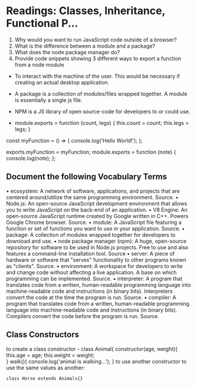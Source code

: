 
# Readings: Classes, Inheritance, Functional P...

1.	Why would you want to run JavaScript code outside of a browser? 
2.	What is the difference between a module and a package?
3.	What does the node package manager do?
4.	Provide code snippets showing 3 different ways to export a function from a node module
	
	
	
 - To interact with the machine of the user. This would be necessary if creating an actual desktop application. 
 - A package is a collection of modules/files wrapped together.
      A module is essentially a single js file. 
- NPM is a JS library of open source-code for developers to or could use. 
 
- module.exports = function (count, legs) {
  this.count = count;
  this.legs = legs;
}

const myFunction = () => {
  console.log('Hello World!');
};

exports.myFunction = myFunction;
module.exports = function (note) {
  console.log(note);
};







## Document the following Vocabulary Terms
•	ecosystem: A network of software, applications, and projects that are centered around/utilize the same programming environment. Source.
•	Node.js: An open-source JavaScript development environment that allows you to write JavaScript on the back-end of an application.
•	V8 Engine: An open-source JavaScript runtime created by Google written in C++. Powers Google Chrome browser. Source.
•	module: A JavaScript file featuring a function or set of functions you want to use in your application. Source.
•	package: A collection of modules wrapped together for developers to download and use.
•	node package manager (npm): A huge, open-source repository for software to be used in Node.js projects. Free to use and also features a command-line installation tool. Source
•	server: A piece of hardware or software that "serves" functionality to other programs known as "clients". Source.
•	environment: A workspace for developers to write and change code without affecting a live application. A base on which programming can be implemented. Source.
•	interpreter: A program that translates code from a written, human-readable programming language into machine-readable code and instructions (in binary bits). Interpreters convert the code at the time the program is run. Source.
•	compiler: A program that translates code from a written, human-readable programming language into machine-readable code and instructions (in binary bits). Compilers convert the code before the program is run. Source.


## Class Constructors

to create a class constructor - class Animal{ 
					constructor(age, weight){
						this.age = age;	
						this.weight = weight;	
					   }
						walk(){
							console.log('animal is walking...');
					}
to use another constructor to use the same values as another: 

	class Horse extends Animals{}

